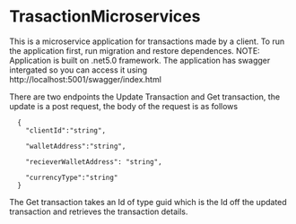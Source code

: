 # TrasactionMicroservices

This is a microservice application for transactions made by a client.
To run the application first, run migration and restore dependences. NOTE: Application is built on .net5.0 framework.
 The application has swagger intergated so you can access it using http://localhost:5001/swagger/index.html 

There are two endpoints the Update Transaction and Get transaction, the update is a post request, the body of the request is as follows
      
      {
        "clientId":"string",
        
        "walletAddress":"string",
        
        "recieverWalletAddress": "string",
        
        "currencyType":"string"
      }
 
The Get transaction takes an Id of type guid which is the Id off the updated transaction and retrieves the transaction details.  
